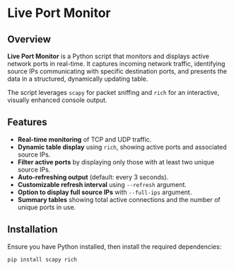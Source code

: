 # Live Port Monitor

## Overview
**Live Port Monitor** is a Python script that monitors and displays active network ports in real-time. It captures incoming network traffic, identifying source IPs communicating with specific destination ports, and presents the data in a structured, dynamically updating table.

The script leverages `scapy` for packet sniffing and `rich` for an interactive, visually enhanced console output.

## Features
- **Real-time monitoring** of TCP and UDP traffic.
- **Dynamic table display** using `rich`, showing active ports and associated source IPs.
- **Filter active ports** by displaying only those with at least two unique source IPs.
- **Auto-refreshing output** (default: every 3 seconds).
- **Customizable refresh interval** using `--refresh` argument.
- **Option to display full source IPs** with `--full-ips` argument.
- **Summary tables** showing total active connections and the number of unique ports in use.

## Installation
Ensure you have Python installed, then install the required dependencies:

```bash
pip install scapy rich
```
